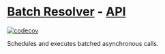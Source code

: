 # [Batch Resolver](https://tscommon.github.io/monorepo/packages/batch-resolver) - [API](https://tscommon.github.io/monorepo/api/batch-resolver)

[![codecov](https://codecov.io/gh/tscommon/monorepo/graph/badge.svg?token=I222OQNV9L)](https://codecov.io/gh/tscommon/monorepo)

Schedules and executes batched asynchronous calls.

